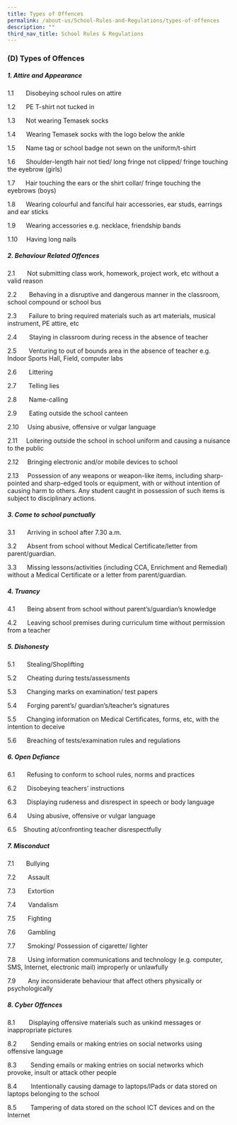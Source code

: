 ```yaml
---
title: Types of Offences
permalink: /about-us/School-Rules-and-Regulations/types-of-offences
description: ""
third_nav_title: School Rules & Regulations
---
```

### (D) Types of Offences

##### 1\. Attire and Appearance

1.1       Disobeying school rules on attire

1.2      PE T-shirt not tucked in

1.3      Not wearing Temasek socks

1.4      Wearing Temasek socks with the logo below the ankle

1.5      Name tag or school badge not sewn on the uniform/t-shirt

1.6      Shoulder-length hair not tied/ long fringe not clipped/ fringe touching the eyebrow (girls)

1.7      Hair touching the ears or the shirt collar/ fringe touching the eyebrows (boys)

1.8      Wearing colourful and fanciful hair accessories, ear studs, earrings and ear sticks

1.9      Wearing accessories e.g. necklace, friendship bands

1.10     Having long nails

##### 2\. Behaviour Related Offences

2.1       Not submitting class work, homework, project work, etc without a valid reason

2.2       Behaving in a disruptive and dangerous manner in the classroom, school compound or school bus

2.3       Failure to bring required materials such as art materials, musical instrument, PE attire, etc

2.4       Staying in classroom during recess in the absence of teacher

2.5       Venturing to out of bounds area in the absence of teacher e.g. Indoor Sports Hall, Field, computer labs

2.6       Littering

2.7       Telling lies

2.8       Name-calling

2.9       Eating outside the school canteen

2.10     Using abusive, offensive or vulgar language

2.11     Loitering outside the school in school uniform and causing a nuisance to the public

2.12     Bringing electronic and/or mobile devices to school

2.13     Possession of any weapons or weapon-like items, including sharp-pointed and sharp-edged tools or equipment, with or without intention of causing harm to others. Any student caught in possession of such items is subject to disciplinary actions.

##### 3\. Come to school punctually

3.1       Arriving in school after 7.30 a.m.

3.2      Absent from school without Medical Certificate/letter from parent/guardian.

3.3      Missing lessons/activities (including CCA, Enrichment and Remedial) without a Medical Certificate or a letter from parent/guardian.

##### 4\. Truancy

4.1       Being absent from school without parent’s/guardian’s knowledge

4.2      Leaving school premises during curriculum time without permission from a teacher

##### 5\. Dishonesty

5.1       Stealing/Shoplifting

5.2      Cheating during tests/assessments

5.3      Changing marks on examination/ test papers

5.4      Forging parent’s/ guardian’s/teacher’s signatures

5.5      Changing information on Medical Certificates, forms, etc, with the intention to deceive

5.6      Breaching of tests/examination rules and regulations

##### 6\. Open Defiance

6.1       Refusing to conform to school rules, norms and practices

6.2      Disobeying teachers’ instructions

6.3      Displaying rudeness and disrespect in speech or body language

6.4      Using abusive, offensive or vulgar language

6.5    Shouting at/confronting teacher disrespectfully 

##### 7\. Misconduct

7.1       Bullying

7.2       Assault

7.3       Extortion

7.4       Vandalism

7.5       Fighting

7.6       Gambling

7.7       Smoking/ Possession of cigarette/ lighter

7.8       Using information communications and technology (e.g. computer, SMS, Internet, electronic mail) improperly or unlawfully

7.9       Any inconsiderate behaviour that affect others physically or psychologically 

##### 8\. Cyber Offences

8.1        Displaying offensive materials such as unkind messages or inappropriate pictures

8.2        Sending emails or making entries on social networks using offensive language

8.3        Sending emails or making entries on social networks which provoke, insult or attack other people

8.4        Intentionally causing damage to laptops/IPads or data stored on laptops belonging to the school

8.5        Tampering of data stored on the school ICT devices and on the Internet